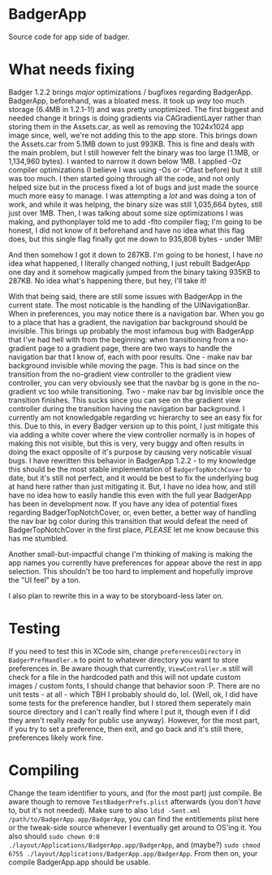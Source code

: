 # BadgerApp
Source code for app side of badger.

# What needs fixing
Badger 1.2.2 brings *major* optimizations / bugfixes regarding BadgerApp. BadgerApp, beforehand, was a bloated mess. It took up *way* too much storage (6.4MB in 1.2.1-1!) and was pretty unoptimized. The first biggest and needed change it brings is doing gradients via CAGradientLayer rather than storing them in the Assets.car, as well as removing the 1024x1024 app image since, well, we're not adding this to the app store. This brings down the Assets.car from 5.1MB down to just 993KB. This is fine and deals with the main problem, but I still however felt the binary was too large (1.1MB, or 1,134,960 bytes). I wanted to narrow it down below 1MB. I applied -Oz compiler optimizations (I believe I was using -Os or -Ofast before) but it still was too much. I then started going through all the code, and not only helped size but in the process fixed a lot of bugs and just made the source much more easy to manage. I was attempting a *lot* and was doing a ton of work, and while it was helping, the binary size was still 1,035,664 bytes, still just over 1MB. Then, I was talking about some size optimizations I was making, and pythonplayer told me to add -flto compiler flag; I'm going to be honest, I did not know of it beforehand and have no idea what this flag does, but this single flag finally got me down to 935,808 bytes - under 1MB!

And then somehow I got it down to 287KB. I'm going to be honest, I have *no* idea what happened, I literally changed nothing, I just rebuilt BadgerApp one day and it somehow magically jumped from the binary taking 935KB to 287KB. No idea what's happening there, but hey, I'll take it!

With that being said, there are still some issues with BadgerApp in the current state. The most noticable is the handling of the UINavigationBar. When in preferences, you may notice there is a navigation bar. When you go to a place that has a gradient, the navigation bar background should be invisible. This brings up probably the most infamous bug with BadgerApp that I've had hell with from the beginning: when transitioning from a no-gradient page to a gradient page, there are two ways to handle the navigation bar that I know of, each with poor results. One - make nav bar background invisible while moving the page. This is bad since on the transition from the no-gradient view controller to the gradient view controller, you can very obviously see that the navbar bg is gone in the no-gradient vc too while transitioning. Two - make nav bar bg invisible once the transition finishes. This sucks since you can see on the gradient view controller during the transition having the navigation bar background. I currently am not knowledgable regarding vc hierarchy to see an easy fix for this. Due to this, in every Badger version up to this point, I just mitigate this via adding a white cover where the view controller normally is in hopes of making this not visible, but this is very, very buggy and often results in doing the exact opposite of it's purpose by causing very noticable visual bugs. I have rewritten this behavior in BadgerApp 1.2.2 - to my knowledge this should be the most stable implementation of `BadgerTopNotchCover` to date, but it's still not perfect, and it would be best to fix the underlying bug at hand here rather than just mitigating it. But, I have no idea how, and still have no idea how to easily handle this even with the full year BadgerApp has been in development now. If you have any idea of potential fixes regarding BadgerTopNotchCover, or, even better, a better way of handling the nav bar bg color during this transition that would defeat the need of BadgerTopNotchCover in the first place, *PLEASE* let me know because this has me stumbled.

Another small-but-impactful change I'm thinking of making is making the app names you currently have preferences for appear above the rest in app selection. This shouldn't be too hard to implement and hopefully improve the "UI feel" by a ton.

I also plan to rewrite this in a way to be storyboard-less later on.

# Testing
If you need to test this in XCode sim, change `preferencesDirectory` in `BadgerPrefHandler.m` to point to whatever directory you want to store preferences in. Be aware though that currently, `ViewController.m` still will check for a file in the hardcoded path and this will not update custom images / custom fonts, I should change that behavior soon :P. There are no unit tests - at all - which TBH I probably should do, lol. (Well, ok, I did have some tests for the preference handler, but I stored them seperately main source directory and I can't really find where I put it, though even if I did they aren't really ready for public use anyway). However, for the most part, if you try to set a preference, then exit, and go back and it's still there, preferences likely work fine.

# Compiling
Change the team identifier to yours, and (for the most part) just compile. Be aware though to remove `TestBadgerPrefs.plist` afterwards (you don't *have* to, but it's not needed). Make sure to also `ldid -Sent.xml /path/to/BadgerApp.app/BadgerApp`, you can find the entitlements plist here or the tweak-side source whenever I eventually get around to OS'ing it. You also should `sudo chown 0:0 ./layout/Applications/BadgerApp.app/BadgerApp`, and (maybe?) `sudo chmod 6755 ./layout/Applications/BadgerApp.app/BadgerApp`. From then on, your compile BadgerApp.app should be usable.
